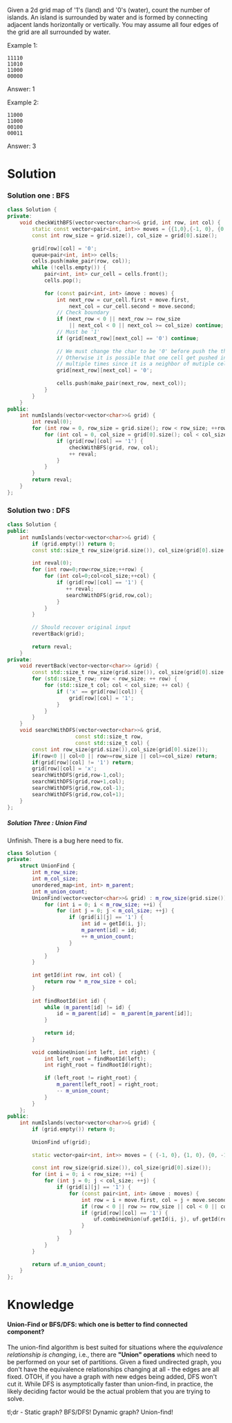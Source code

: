 Given a 2d grid map of '1's (land) and '0's (water), count the number of islands. An island is surrounded by water and is formed by connecting adjacent lands horizontally or vertically. You may assume all four edges of the grid are all surrounded by water.

Example 1:

```
11110
11010
11000
00000
```

Answer: 1

Example 2:

```
11000
11000
00100
00011
```

Answer: 3

# Solution



### Solution one : BFS

```cpp
class Solution {
private:
    void checkWithBFS(vector<vector<char>>& grid, int row, int col) {
        static const vector<pair<int, int>> moves = {{1,0},{-1, 0}, {0, 1}, {0, -1}};
        const int row_size = grid.size(), col_size = grid[0].size();
        
        grid[row][col] = '0';
        queue<pair<int, int>> cells;
        cells.push(make_pair(row, col));
        while (!cells.empty()) {
            pair<int, int> cur_cell = cells.front();
            cells.pop();
            
            for (const pair<int, int> &move : moves) {
                int next_row = cur_cell.first + move.first, 
                    next_col = cur_cell.second + move.second;
                // Check boundary
                if (next_row < 0 || next_row >= row_size 
                    || next_col < 0 || next_col >= col_size) continue;
                // Must be '1'
                if (grid[next_row][next_col] == '0') continue;
                
                // We must change the char to be '0' before push the the queue.
                // Otherwise it is possible that one cell get pushed into the queue
                // multiple times since it is a neighbor of mutiple cells.
                grid[next_row][next_col] = '0';
                
                cells.push(make_pair(next_row, next_col));
            }
        }
    }
public:
    int numIslands(vector<vector<char>>& grid) {
        int reval(0);
        for (int row = 0, row_size = grid.size(); row < row_size; ++row) {
            for (int col = 0, col_size = grid[0].size(); col < col_size; ++col) {
                if (grid[row][col] == '1') {
                    checkWithBFS(grid, row, col); 
                    ++ reval;
                }
            }
        }
        return reval;
    }
};
```

### Solution two : DFS

```cpp
class Solution {
public:
    int numIslands(vector<vector<char>>& grid) {
        if (grid.empty()) return 0;
        const std::size_t row_size(grid.size()), col_size(grid[0].size());
        
        int reval(0);
        for (int row=0;row<row_size;++row) {
            for (int col=0;col<col_size;++col) {
                if (grid[row][col] == '1') {
                   ++ reval;
                   searchWithDFS(grid,row,col);
                }        
            }
        }
        
        // Should recover original input
        revertBack(grid);
        
        return reval;
    }
private:
    void revertBack(vector<vector<char>> &grid) {
        const std::size_t row_size(grid.size()), col_size(grid[0].size());
        for (std::size_t row; row < row_size; ++ row) {
            for (std::size_t col; col < col_size; ++ col) {
                if ('x' == grid[row][col]) {
                    grid[row][col] = '1';
                }
            }
        }
    }
    void searchWithDFS(vector<vector<char>>& grid,
                      const std::size_t row,
                      const std::size_t col) {
        const int row_size(grid.size()),col_size(grid[0].size());
        if(row<0 || col<0 || row>=row_size || col>=col_size) return;
        if(grid[row][col] != '1') return;
        grid[row][col] = 'x';
        searchWithDFS(grid,row-1,col);
        searchWithDFS(grid,row+1,col);
        searchWithDFS(grid,row,col-1);
        searchWithDFS(grid,row,col+1);
    }
};
```

##### Solution Three : Union Find

Unfinish. There is a bug here need to fix.

```cpp
class Solution {
private:
    struct UnionFind {
        int m_row_size;
        int m_col_size;
        unordered_map<int, int> m_parent;
        int m_union_count;
        UnionFind(vector<vector<char>>& grid) : m_row_size(grid.size()), m_col_size(grid[0].size()), m_union_count(0) {
            for (int i = 0; i < m_row_size; ++i) {
                for (int j = 0; j < m_col_size; ++j) {
                    if (grid[i][j] == '1') {
                        int id = getId(i, j);
                        m_parent[id] = id;
                        ++ m_union_count;
                    }
                }
            }
        }
        
        int getId(int row, int col) {
            return row * m_row_size + col;
        }
        
        int findRootId(int id) {
            while (m_parent[id] != id) {
                id = m_parent[id] =  m_parent[m_parent[id]];
            }
            
            return id;
        }
        
        void combineUnion(int left, int right) {
            int left_root = findRootId(left);
            int right_root = findRootId(right);
            
            if (left_root != right_root) {
                m_parent[left_root] = right_root;
                -- m_union_count;
            }
        }
    };
public:
    int numIslands(vector<vector<char>>& grid) {
        if (grid.empty()) return 0;
        
        UnionFind uf(grid);
        
        static vector<pair<int, int>> moves = { {-1, 0}, {1, 0}, {0, -1},  {0, 1}};
        
        const int row_size(grid.size()), col_size(grid[0].size());
        for (int i = 0; i < row_size; ++i) {
            for (int j = 0; j < col_size; ++j) {
                if (grid[i][j] == '1') {
                    for (const pair<int, int> &move : moves) {
                        int row = i + move.first, col = j + move.second;
                        if (row < 0 || row >= row_size || col < 0 || col >= col_size) continue;
                        if (grid[row][col] == '1') {
                            uf.combineUnion(uf.getId(i, j), uf.getId(row, col));
                        }
                    }
                }
            }
        }
        
        return uf.m_union_count;
    }
};
```

# Knowledge

#### Union-Find or BFS/DFS: which one is better to find connected component?


The union-find algorithm is best suited for situations where the _equivalence relationship is changing_, i.e., there are __"Union" operations__ which need to be performed on your set of partitions. Given a fixed undirected graph, you don't have the equivalence relationships changing at all - the edges are all fixed. OTOH, if you have a graph with new edges being added, DFS won't cut it. While DFS is asymptotically faster than union-find, in practice, the likely deciding factor would be the actual problem that you are trying to solve.

tl;dr - Static graph? BFS/DFS! Dynamic graph? Union-find!
